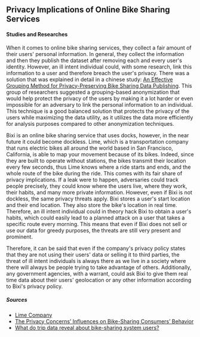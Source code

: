 ## Privacy Implications of Online Bike Sharing Services 

#### Studies and Researches

When it comes to online bike sharing services, they collect a fair amount of their users' personal information. In general, they collect the information and then they publish the dataset after removing each and every user's identity. However, an ill intent individual could, with some research, link this information to a user and therefore breach the user's privacy. There was a solution that was explained in detail in a chinese study: [An Effective Grouping Method for Privacy-Preserving Bike Sharing Data Publishing](https://www.mdpi.com/1999-5903/9/4/65). This group of researchers suggested a grouping-based anonymization that would help protect the privacy of the users by making it a lot harder or even impossible for an adversary to link the personal information to an individual. This technique is a good balanced solution that protects the privacy of the users while maximizing the data utility, as it utilizes the data more efficiently for analysis purposes compared to other anonymization techniques.

Bixi is an online bike sharing service that uses docks, however, in the near future it could become dockless. Lime, which is a transportation company that runs electric bikes all around the world based in San Francisco, California, is able to map your movement because of its bikes. Indeed, since they are built to operate without stations, the bikes transmit their location every few seconds, thus Lime knows where a ride starts and ends, and the whole route of the bike during the ride. This comes with its fair share of privacy implications. If a leak were to happen, adversaries could track people precisely, they could know where the users live, where they work, their habits, and many more private information. However, even if Bixi is not dockless, the same privacy threats apply. Bixi stores a user's start location and their end location. They also store the bike's location in real time. Therefore, an ill intent individual could in theory hack Bixi to obtain a user's habits, which could easily lead to a planned attack on a user that takes a specific route every morning. This means that even if Bixi does not sell or use our data for greedy purposes, the threats are still very present and prominent.

Therefore, it can be said that even if the company's privacy policy states that they are not using their users' data or selling it to third parties, the threat of ill intent individuals is always there as we live in a society where there will always be people trying to take advantage of others. Additionally, any government agencies, with a warrant, could ask Bixi to give them real time data about their users' geolocation or any other information according to Bixi's privacy policy.





##### Sources
- [Lime Company](https://www.technologyreview.com/2018/09/28/139983/the-secret-data-collected-by-dockless-bikes-is-helping-cities-map-your-movement/)
- [The Privacy Concerns’ Influences on Bike-Sharing Consumers’ Behavior](https://www.aasmr.org/jsms/Vol12/JSMS%20April%202022/Vol.12No.02.12.pdf)
- [What do trip data reveal about bike-sharing system users?](https://www.sciencedirect.com/science/article/pii/S0966692321000247)

